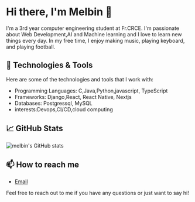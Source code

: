 # Hi there, I'm Melbin 👋

I'm a 3rd year computer engineering student at Fr.CRCE. I'm passionate about Web Development,AI and Machine learning and I love to learn new things every day. In my free time, I enjoy making music, playing keyboard, and playing football.

## 🔧 Technologies & Tools

Here are some of the technologies and tools that I work with:

- Programming Languages: C,Java,Python,javascript, TypeScript
- Frameworks: Django,React, React Native, Nextjs
- Databases: Postgressql, MySQL
- interests:Devops,CI/CD,cloud computing


## 📈 GitHub Stats

![melbin's GitHub stats](https://github-readme-stats.vercel.app/api?username=melbinkoshy&show_icons=true&theme=dark)

## 📫 How to reach me

- [Email](melbinkoshy2002@gmail.com)


Feel free to reach out to me if you have any questions or just want to say hi!
